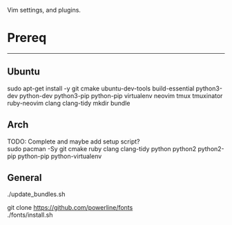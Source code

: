 Vim settings, and plugins.

# Prereq
----

##  Ubuntu
  sudo apt-get install -y git cmake ubuntu-dev-tools build-essential python3-dev python-dev python3-pip python-pip virtualenv neovim tmux tmuxinator ruby-neovim clang clang-tidy
  mkdir bundle  

## Arch
  TODO: Complete and maybe add setup script?  
  sudo pacman -Sy git cmake ruby clang clang-tidy python python2 python2-pip python-pip python-virtualenv  


## General
  ./update_bundles.sh  

  git clone https://github.com/powerline/fonts  
  ./fonts/install.sh
